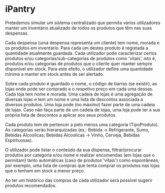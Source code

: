 # iPantry

Pretedemos simular um sistema centralizado que permita vários utilizadores manter
um inventário atualizado de todos os produtos que têm nas suas despensas.

Cada despensa (uma despensa representa um cliente) tem nome, morada e os produtos
em inventário. Para cada um destes produto é registada a quantidade atualmente guardada.
Cada utilizador pode caracterizar certos produtos e/ou categorias/sub-categorias
de produtos como 'vitais', isto é, produtos e/ou categorias de produtos que o cliente
quer manter sempre disponível em stock. Para este efeito, o utilizador define uma
quantidade mínima a manter em stock antes de ser alertado.

Sobre cada produto é guardado o nome, o código de barras (se existir), as lojas onde
pode ser comprado e o respetivo preço em cada uma dessas. Cada loja tem nome e morada.
Uma cadeia de lojas é uma agregação de diversas lojas e tem um nome e uma lista de
descontos associada a diversos produtos. Uma loja pode (no máximo) fazer parte de
uma cadeia de lojas. Caso não faça parte de um cadeia de lojas, uma loja pode ter
a sua própria lista de descontos a aplicar aos seus produtos.

Cada produto tem de pertencer a pelo menos uma categoria (TipoProduto). As categorias
serão hierarquizadas (ex.: Bebida -> Refrigerante, Sumo, Bebidas Alcoolicas;
Bebidas Alcoolicas -> Vinho, Cerveja, Bebidas Espírituosas).

O utilizador pode listar o conteúdo da sua dispensa, filtrar/procurar produtos por
categoria e/ou nome e realizar encomendas (em lojas que o permitam) tanto automáticas
(caso de produtos 'vitais') como espontâneas, por exemplo, uma lista de compras que
tenta comprar os produtos nas lojas que o tenham em stock a menor preço.

Ao ter um histórico das compras de cada utilizador será possível sugerir produtos
recomendados.
